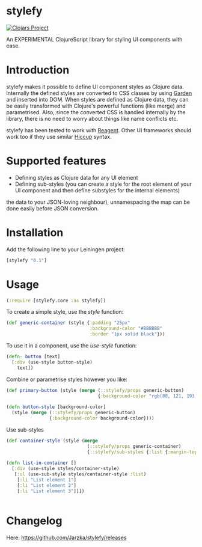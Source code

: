 # stylefy

[![Clojars Project](https://img.shields.io/clojars/v/stylefy.svg)](https://clojars.org/stylefy)

An EXPERIMENTAL ClojureScript library for styling UI components with ease.

# Introduction

stylefy makes it possible to define UI component styles as Clojure data. Internally the defined styles are converted to CSS classes by using [Garden](https://github.com/noprompt/garden) and inserted into DOM. When styles are defined as Clojure data, they can be easily transformed with Clojure's powerful functions (like merge) and parametrised. Also, since the converted CSS is handled internally by the library, there is no need to worry about things like name conflicts etc.

stylefy has been tested to work with [Reagent](https://github.com/reagent-project/reagent). Other UI frameworks should work too if they use similar [Hiccup](https://github.com/weavejester/hiccup) syntax.

# Supported features

- Defining styles as Clojure data for any UI element
- Defining sub-styles (you can create a style for the root element of your UI component and then define substyles for the internal elements)

the data to your JSON-loving neighbour), unnamespacing the map can be done easily before JSON conversion.

# Installation

Add the following line to your Leiningen project:

```clj
[stylefy "0.1"]
```

# Usage

```clj
(:require [stylefy.core :as stylefy])
```

To create a simple style, use the *style* function:

```clojure
(def generic-container (style {:padding "25px"
                               :background-color "#BBBBBB"
                               :border "1px solid black"}))
```

To use it in a component, use the *use-style* function:

```clojure
(defn- button [text]
  [:div (use-style button-style)
    text])
```

Combine or parametrise styles however you like:

```clojure
(def primary-button (style (merge (::stylefy/props generic-button)
                                  {:background-color "rgb(88, 121, 193)"})))
                                  
(defn button-style [background-color]
  (style (merge (::stylefy/props generic-button)
                {:background-color background-color})))
```

Use sub-styles

```clojure
(def container-style (style (merge
                              (::stylefy/props generic-container)
                              {::stylefy/sub-styles {:list {:margin-top "1em"}}})))
                              
(defn list-in-container []
  [:div (use-style styles/container-style)
   [:ul (use-sub-style styles/container-style :list)
    [:li "List element 1"]
    [:li "List element 2"]
    [:li "List element 3"]]])
    
```

# Changelog

Here: https://github.com/Jarzka/stylefy/releases
